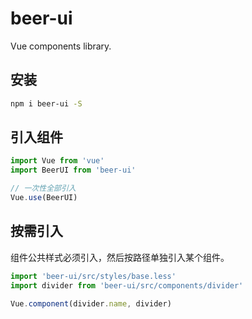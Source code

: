 # beer-ui

Vue components library.

## 安装
```bash
npm i beer-ui -S
```
<!--code-->
## 引入组件

```js
import Vue from 'vue'
import BeerUI from 'beer-ui'

// 一次性全部引入
Vue.use(BeerUI)
```

## 按需引入

组件公共样式必须引入，然后按路径单独引入某个组件。

```js
import 'beer-ui/src/styles/base.less'
import divider from 'beer-ui/src/components/divider'

Vue.component(divider.name, divider)
```
